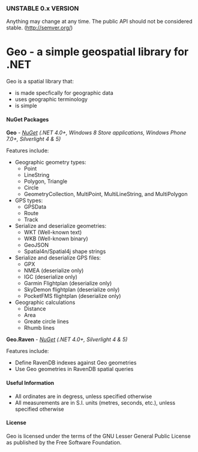 ### UNSTABLE 0.x VERSION
Anything may change at any time. The public API should not be considered stable. (http://semver.org/)

# Geo - a simple geospatial library for .NET

Geo is a spatial library that:

* is made specfically for geographic data
* uses geographic terminology
* is simple

#### NuGet Packages

__Geo__ - _[NuGet](https://nuget.org/packages/Geo) (.NET 4.0+, Windows 8 Store applications, Windows Phone 7.0+, Silverlight 4 & 5)_

Features include:
* Geographic geometry types:
	* Point
	* LineString
	* Polygon, Triangle
	* Circle
	* GeometryCollection, MultiPoint, MultiLineString, and MultiPolygon
* GPS types:
	* GPSData
	* Route
	* Track
* Serialize and deserialize geometries:
	* WKT (Well-known text)
	* WKB (Well-known binary)
	* GeoJSON
	* Spatial4n/Spatial4j shape strings
* Serialize and deserialize GPS files:
	* GPX
	* NMEA (deserialize only)
	* IGC (deserialize only)
	* Garmin Flightplan (deserialize only)
	* SkyDemon flightplan (deserialize only)
	* PocketFMS flightplan (deserialize only)
* Geographic calculations
	* Distance
	* Area
	* Greate circle lines
	* Rhumb lines

__Geo.Raven__ - _[NuGet](https://nuget.org/packages/Geo.Raven) (.NET 4.0+, Silverlight 4 & 5)_

Features include:
* Define RavenDB indexes against Geo geometries
* Use Geo geometries in RavenDB spatial queries

#### Useful Information

* All ordinates are in degress, unless specified otherwise
* All measurements are in S.I. units (metres, seconds, etc.), unless specified otherwise

#### License

Geo is licensed under the terms of the GNU Lesser General Public License as published by the Free Software Foundation.